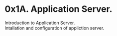 # 0x1A. Application Server.
Introduction to Application Server.  
Intallation and configuration of appliction server.
